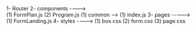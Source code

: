 1- Router
2- components ---->    
                (1) FormPlan.js
                (2) Program.js
                (1) common -->
                            (1) index.js
3- pages -----> (1) FormLanding.js
4- styles ----> (1) box.css
                (2) form.css
                (3) page.css